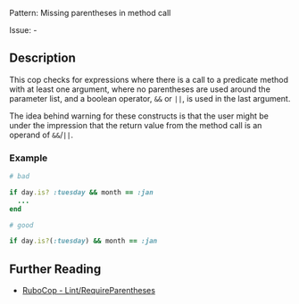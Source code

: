 Pattern: Missing parentheses in method call

Issue: -

## Description

This cop checks for expressions where there is a call to a predicate
method with at least one argument, where no parentheses are used around
the parameter list, and a boolean operator, `&&` or `||`, is used in the
last argument.

The idea behind warning for these constructs is that the user might
be under the impression that the return value from the method call is
an operand of `&&`/`||`.

### Example

```ruby
# bad

if day.is? :tuesday && month == :jan
  ...
end
```
```ruby
# good

if day.is?(:tuesday) && month == :jan
```

## Further Reading

* [RuboCop - Lint/RequireParentheses](https://rubocop.readthedocs.io/en/latest/cops_lint/#lintrequireparentheses)
